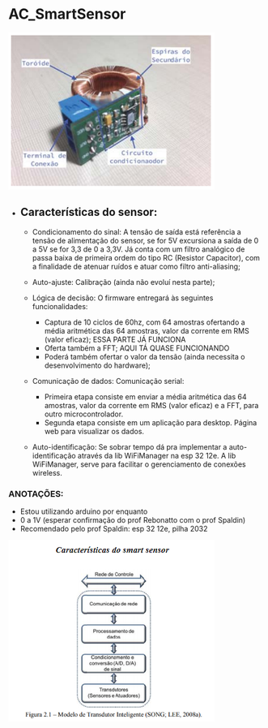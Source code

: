 # AC_SmartSensor
![Sensor](https://github.com/rfpanizzon/AC_SmartSensor/blob/main/img/smart_sensor.png)

+ ## Características do sensor:

  + Condicionamento do sinal:  A tensão de saída está referência a tensão de alimentação do sensor, se for 5V excursiona a saída de 0 a 5V se for 3,3 de 0 a 3,3V. Já conta com um filtro analógico de passa baixa de primeira ordem do tipo RC (Resistor Capacitor), com a finalidade de atenuar ruídos e atuar como filtro anti-aliasing;
  
  + Auto-ajuste: Calibração (ainda não evoluí nesta parte);
  
  + Lógica de decisão: O firmware entregará às seguintes funcionalidades:
    + Captura de 10 ciclos de 60hz, com 64 amostras ofertando a média aritmética das 64 amostras, valor da corrente em RMS (valor eficaz);  ESSA PARTE JÁ FUNCIONA 
    + Oferta também a FFT; AQUI TÁ QUASE FUNCIONANDO
    + Poderá também ofertar o valor da tensão (ainda necessita o desenvolvimento do hardware);
    
  + Comunicação de dados: Comunicação serial:
    + Primeira etapa consiste em enviar a média aritmética das 64 amostras, valor da corrente em RMS (valor eficaz) e a FFT, para outro microcontrolador.
    + Segunda etapa consiste em um aplicação para desktop. Página web para visualizar os dados.
    
  + Auto-identificação: Se sobrar tempo dá pra implementar a auto-identificação através da lib WiFiManager na esp 32 12e. A lib WiFiManager, serve para facilitar o gerenciamento de conexões wireless.



### ANOTAÇÕES:
* Estou utilizando arduino por enquanto
* 0 a 1V (esperar confirmação do prof Rebonatto com o prof Spaldin)
* Recomendado pelo prof Spaldin: esp 32 12e, pilha 2032
  
![Sensor](https://github.com/rfpanizzon/AC_SmartSensor/blob/main/img/modelo_smart_sensor.png)
